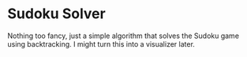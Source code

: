 # Sudoku Solver
Nothing too fancy, just a simple algorithm that solves the Sudoku game using backtracking. I might turn this into a visualizer later.
